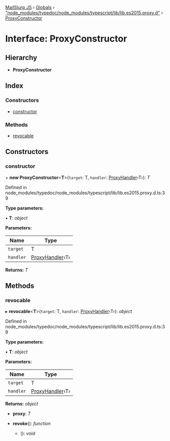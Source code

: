 [MailSlurp JS](../README.md) › [Globals](../globals.md) › ["node_modules/typedoc/node_modules/typescript/lib/lib.es2015.proxy.d"](../modules/_node_modules_typedoc_node_modules_typescript_lib_lib_es2015_proxy_d_.md) › [ProxyConstructor](_node_modules_typedoc_node_modules_typescript_lib_lib_es2015_proxy_d_.proxyconstructor.md)

# Interface: ProxyConstructor

## Hierarchy

* **ProxyConstructor**

## Index

### Constructors

* [constructor](_node_modules_typedoc_node_modules_typescript_lib_lib_es2015_proxy_d_.proxyconstructor.md#constructor)

### Methods

* [revocable](_node_modules_typedoc_node_modules_typescript_lib_lib_es2015_proxy_d_.proxyconstructor.md#revocable)

## Constructors

###  constructor

\+ **new ProxyConstructor**<**T**>(`target`: T, `handler`: [ProxyHandler](_node_modules_typedoc_node_modules_typescript_lib_lib_es2015_proxy_d_.proxyhandler.md)‹T›): *T*

Defined in node_modules/typedoc/node_modules/typescript/lib/lib.es2015.proxy.d.ts:39

**Type parameters:**

▪ **T**: *object*

**Parameters:**

Name | Type |
------ | ------ |
`target` | T |
`handler` | [ProxyHandler](_node_modules_typedoc_node_modules_typescript_lib_lib_es2015_proxy_d_.proxyhandler.md)‹T› |

**Returns:** *T*

## Methods

###  revocable

▸ **revocable**<**T**>(`target`: T, `handler`: [ProxyHandler](_node_modules_typedoc_node_modules_typescript_lib_lib_es2015_proxy_d_.proxyhandler.md)‹T›): *object*

Defined in node_modules/typedoc/node_modules/typescript/lib/lib.es2015.proxy.d.ts:39

**Type parameters:**

▪ **T**: *object*

**Parameters:**

Name | Type |
------ | ------ |
`target` | T |
`handler` | [ProxyHandler](_node_modules_typedoc_node_modules_typescript_lib_lib_es2015_proxy_d_.proxyhandler.md)‹T› |

**Returns:** *object*

* **proxy**: *T*

* **revoke**(): *function*

  * (): *void*
